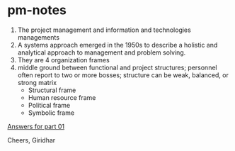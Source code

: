 # pm-notes
 
1. The project management and information and technologies managements
2. A systems approach emerged in the 1950s to describe a holistic and analytical approach to management and problem solving.
3. They are 4 organization frames
4. middle ground between functional and project structures; personnel often report to two or more bosses; structure can be weak, balanced, or strong matrix
	- Structural frame
	- Human resource frame
	- Political frame
	- Symbolic frame


[Answers for part 01](https://github.com/giridhar196/pm-notes/blob/main/Part01_Answers.docx)

Cheers,
Giridhar
